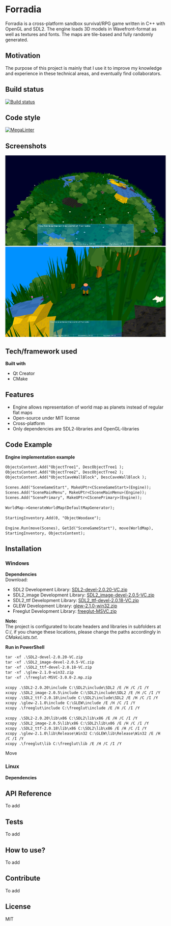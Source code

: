 # Forradia
Forradia is a cross-platform sandbox survival/RPG game written in C++ with OpenGL and SDL2.
The engine loads 3D models in Wavefront-format as well as textures and fonts. The maps are tile-based and fully randomly generated.

## Motivation
The purpose of this project is mainly that I use it to improve my knowledge and experience in these technical areas, and eventually find collaborators.

## Build status
[![Build status](https://ci.appveyor.com/api/projects/status/crge78bph1g0ki14?svg=true)](https://ci.appveyor.com/project/Eknah/forradia)

## Code style
[![MegaLinter](https://github.com/Eknah/Forradia/workflows/MegaLinter/badge.svg?branch=main)](https://github.com/Eknah/Forradia/actions?query=workflow%3AMegaLinter+branch%3Amain)

## Screenshots
![Forradia Screenshot 1!](resources/images/Screenshot1.png "Forradia Screenshot 1")
![Forradia Screenshot 2!](resources/images/Screenshot2.png "Forradia Screenshot 2")

## Tech/framework used
**Built with**
* Qt Creator
* CMake

## Features
* Engine allows representation of world map as planets instead of regular flat maps
* Open-source under MIT license
* Cross-platform
* Only dependencies are SDL2-libraries and OpenGL-libraries

## Code Example
**Engine implementation example**

    ObjectsContent.Add("ObjectTree1", DescObjectTree1 );
    ObjectsContent.Add("ObjectTree2", DescObjectTree2 );
    ObjectsContent.Add("ObjectCaveWallBlock", DescCaveWallBlock );

    Scenes.Add("SceneGameStart", MakeUPtr<CSceneGameStart>(Engine));
    Scenes.Add("SceneMainMenu", MakeUPtr<CSceneMainMenu>(Engine));
    Scenes.Add("ScenePrimary", MakeUPtr<CScenePrimary>(Engine));
    
    WorldMap->GenerateWorldMap(DefaultMapGenerator);
    
    StartingInventory.Add(0, "ObjectWoodaxe");
    
    Engine.Run(move(Scenes), GetId("SceneGameStart"), move(WorldMap), StartingInventory, ObjectsContent);

## Installation
### Windows

**Dependencies**  
Download:  
* SDL2 Development Library: [SDL2-devel-2.0.20-VC.zip](https://www.libsdl.org/release/SDL2-devel-2.0.20-VC.zip)  
* SDL2_image Development Library: [SDL2_image-devel-2.0.5-VC.zip](https://www.libsdl.org/projects/SDL_image/release/SDL2_image-devel-2.0.5-VC.zip)  
* SDL2_ttf Development Library: [SDL2_ttf-devel-2.0.18-VC.zip](https://www.libsdl.org/projects/SDL_ttf/release/SDL2_ttf-devel-2.0.18-VC.zip)  
* GLEW Development Library: [glew-2.1.0-win32.zip](https://netix.dl.sourceforge.net/project/glew/glew/2.1.0/glew-2.1.0-win32.zip)  
* Freeglut Development Library: [freeglut-MSVC.zip](https://www.transmissionzero.co.uk/files/software/development/GLUT/freeglut-MSVC.zip)  
  
**Note:**  
The project is configurated to locate headers and libraries in subfolders at C:/, if you change these locations, please change the paths accordingly in *CMakeLists.txt*.

**Run in PowerShell**  

    tar -xf .\SDL2-devel-2.0.20-VC.zip
    tar -xf .\SDL2_image-devel-2.0.5-VC.zip
    tar -xf .\SDL2_ttf-devel-2.0.18-VC.zip
    tar -xf .\glew-2.1.0-win32.zip
    tar -xf .\freeglut-MSVC-3.0.0-2.mp.zip

    xcopy .\SDL2-2.0.20\include C:\SDL2\include\SDL2 /E /H /C /I /Y
    xcopy .\SDL2_image-2.0.5\include C:\SDL2\include\SDL2 /E /H /C /I /Y
    xcopy .\SDL2_ttf-2.0.18\include C:\SDL2\include\SDL2 /E /H /C /I /Y
    xcopy .\glew-2.1.0\include C:\GLEW\include /E /H /C /I /Y
    xcopy .\freeglut\include C:\freeglut\include /E /H /C /I /Y

    xcopy .\SDL2-2.0.20\lib\x86 C:\SDL2\lib\x86 /E /H /C /I /Y
    xcopy .\SDL2_image-2.0.5\lib\x86 C:\SDL2\lib\x86 /E /H /C /I /Y
    xcopy .\SDL2_ttf-2.0.18\lib\x86 C:\SDL2\lib\x86 /E /H /C /I /Y
    xcopy .\glew-2.1.0\lib\Release\Win32 C:\GLEW\lib\Release\Win32 /E /H /C /I /Y
    xcopy .\freeglut\lib C:\freeglut\lib /E /H /C /I /Y


Move 

### Linux

**Dependencies**

## API Reference
To add

## Tests
To add

## How to use?
To add

## Contribute
To add

## License
MIT